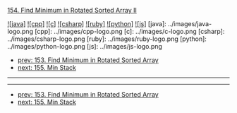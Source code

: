 [154. Find Minimum in Rotated Sorted Array II](https://leetcode.com/problems/find-minimum-in-rotated-sorted-array-ii/)

[![java]](../java/154-find-minimum-in-rotated-sorted-array-ii.md)
[![cpp]](../cpp/154-find-minimum-in-rotated-sorted-array-ii.md)
[![c]](../c/154-find-minimum-in-rotated-sorted-array-ii.md)
[![csharp]](../csharp/154-find-minimum-in-rotated-sorted-array-ii.md)
[![ruby]](../ruby/154-find-minimum-in-rotated-sorted-array-ii.md)
[![python]](../python/154-find-minimum-in-rotated-sorted-array-ii.md)
[![js]](../js/154-find-minimum-in-rotated-sorted-array-ii.md)
[java]: ../images/java-logo.png
[cpp]: ../images/cpp-logo.png
[c]: ../images/c-logo.png
[csharp]: ../images/csharp-logo.png
[ruby]: ../images/ruby-logo.png
[python]: ../images/python-logo.png
[js]: ../images/js-logo.png

- [prev: 153. Find Minimum in Rotated Sorted Array](153-find-minimum-in-rotated-sorted-array.md)
- [next: 155. Min Stack](155-min-stack.md)

---


---

- [prev: 153. Find Minimum in Rotated Sorted Array](153-find-minimum-in-rotated-sorted-array.md)
- [next: 155. Min Stack](155-min-stack.md)
